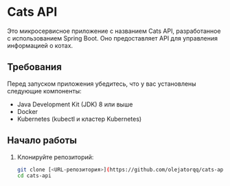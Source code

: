# Cats API

Это микросервисное приложение с названием Cats API, разработанное с использованием Spring Boot. Оно предоставляет API для управления информацией о котах.

## Требования

Перед запуском приложения убедитесь, что у вас установлены следующие компоненты:

- Java Development Kit (JDK) 8 или выше
- Docker
- Kubernetes (kubectl и кластер Kubernetes)

## Начало работы

1. Клонируйте репозиторий:

   ```bash
   git clone [<URL-репозитория>](https://github.com/olejatorqq/cats-api)https://github.com/olejatorqq/cats-api
   cd cats-api
   ```
